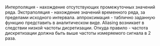 Интерполяция - нахождение отсутствующих промежуточных значений ряда.
Экстраполяция  - нахождение значений временного ряда, за пределами исходного интервала.
аппроксимация - таблично заданную функцию представить в аналитическом виде.
Aliasing возникает в следствии низкой частоты дисретизации. Откуда правило - частота дискретизации должна быть выше частоты измеряемого сигнала в 2 раза.
